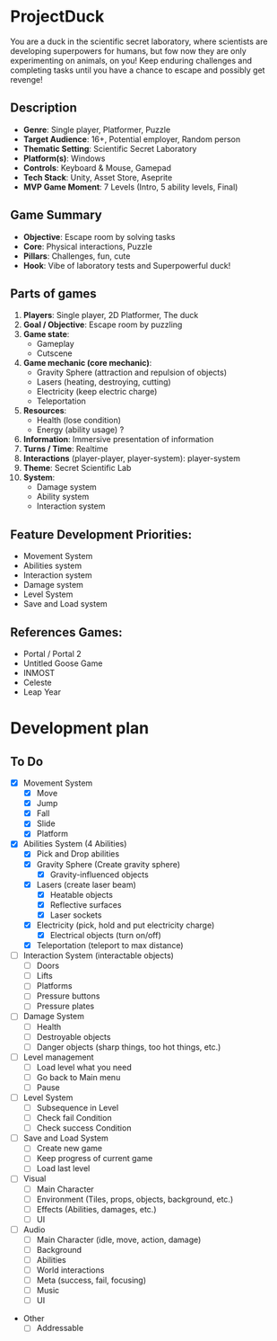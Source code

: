 # ProjectDuck

You are a duck in the scientific secret laboratory, where scientists are developing superpowers for humans, but fow now they are only experimenting on animals, on you!
Keep enduring challenges and completing tasks until you have a chance to escape and possibly get revenge!

## Description
- **Genre**: Single player, Platformer, Puzzle
- **Target Audience**: 16+, Potential employer, Random person
- **Thematic Setting**: Scientific Secret Laboratory
- **Platform(s)**: Windows
- **Controls**: Keyboard & Mouse, Gamepad
- **Tech Stack**: Unity, Asset Store, Aseprite
- **MVP Game Moment**: 7 Levels (Intro, 5 ability levels, Final)

## Game Summary

- **Objective**: Escape room by solving tasks
- **Core**: Physical interactions, Puzzle
- **Pillars**: Challenges, fun, cute
- **Hook**: Vibe of laboratory tests and Superpowerful duck!

## Parts of games

1. **Players**: Single player, 2D Platformer, The duck
2. **Goal / Objective**: Escape room by puzzling
3. **Game state**:
   - Gameplay
   - Cutscene
4. **Game mechanic (core mechanic)**: 
   - Gravity Sphere (attraction and repulsion of objects)
   - Lasers (heating, destroying, cutting)
   - Electricity (keep  electric charge)
   - Teleportation
5. **Resources**:
   - Health (lose condition)
   - Energy (ability usage) ?
6. **Information**: Immersive presentation of information
7. **Turns / Time**: Realtime
8. **Interactions** (player-player, player-system): player-system
9. **Theme**: Secret Scientific Lab
10. **System**:
    - Damage system
    - Ability system
    - Interaction system

## Feature Development Priorities:

- Movement System
- Abilities system
- Interaction system
- Damage system
- Level System
- Save and Load system

## References Games:

- Portal / Portal 2
- Untitled Goose Game
- INMOST
- Celeste
- Leap Year

# Development plan

## To Do

- [x] Movement System
  - [x] Move
  - [x] Jump
  - [x] Fall
  - [x] Slide
  - [x] Platform
- [x] Abilities System (4 Abilities)
  - [x] Pick and Drop abilities
   - [x] Gravity Sphere (Create gravity sphere)
     - [x] Gravity-influenced objects
   - [x] Lasers (create laser beam)
     - [x] Heatable objects
     - [x] Reflective surfaces
     - [x] Laser sockets
   - [x] Electricity (pick, hold and put electricity charge)
     - [x] Electrical objects (turn on/off)
   - [x] Teleportation (teleport to max distance)
- [ ] Interaction System (interactable objects)
  - [ ] Doors
  - [ ] Lifts
  - [ ] Platforms
  - [ ] Pressure buttons
  - [ ] Pressure plates
- [ ] Damage System
  - [ ] Health 
  - [ ] Destroyable objects
  - [ ] Danger objects (sharp things, too hot things, etc.)
- [ ] Level management
  - [ ] Load level what you need
  - [ ] Go back to Main menu
  - [ ] Pause
- [ ] Level System
  - [ ] Subsequence in Level
  - [ ] Check fail Condition
  - [ ] Check success Condition
- [ ] Save and Load System
  - [ ] Create new game 
  - [ ] Keep progress of current game
  - [ ] Load last level
- [ ] Visual
  - [ ] Main Character
  - [ ] Environment (Tiles, props, objects, background, etc.)
  - [ ] Effects (Abilities, damages, etc.)
  - [ ] UI
- [ ] Audio
  - [ ] Main Character (idle, move, action, damage)
  - [ ] Background
  - [ ] Abilities
  - [ ] World interactions
  - [ ] Meta (success, fail, focusing)
  - [ ] Music
  - [ ] UI
- Other
  - [ ] Addressable